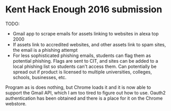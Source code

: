 # Kent Hack Enough 2016 submission


TODO:
- Gmail app to scrape emails for assets linking to websites in alexa top 2000
- If assets link to accredited websites, and other assets link to spam sites, the email is a phishing attempt
- For less sophisticated phishing emails, students can flag them as potential phishing. Flags are sent to CIT, and sites can be added to a local phishing list so students can't access them. Can potentially be spread out if product is licensed to multiple universities, colleges, schools, businesses, etc.


Program as is does nothing, but Chrome loads it and it is now able to support the Gmail API, which I am too tired to figure out how to use. Oauth2 authentication has been obtained and there is a place for it on the Chrome webstore.

